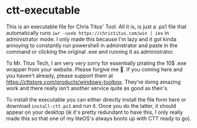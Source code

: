 # ctt-executable
This is an executable file for Chris Titus' Tool. All it is, is just a .ps1 file that automatically runs `iwr -useb https://christitus.com/win | iex` in administrator mode. I only made this because I'm lazy and it got kinda annoying to constantly run powershell in adminstrator and paste in the command or clicking the original .exe and running it as administrator.

To Mr. Titus Tech, I am very very sorry for essentially pirating the 10$ .exe wrapper from your website. Please forgive me 🙏.
If you coming here and you haven't already, please support them at https://cttstore.com/products/windows-toolbox. They're doing amazing work and there really isn't another service quite as good as their's.

To install the executable you can either directly install the file form here or download `install-ctt.ps1` and run it. Once you do the latter, it should appear on your desktop (ik it's pretty redundant to have this, I only really made this so that one of my liteOS's always boots up with CTT ready to go).
